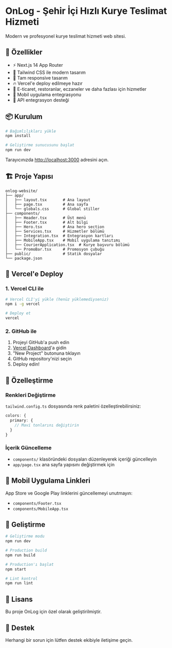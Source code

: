 # OnLog - Şehir İçi Hızlı Kurye Teslimat Hizmeti

Modern ve profesyonel kurye teslimat hizmeti web sitesi.

## 🚀 Özellikler

- ⚡ Next.js 14 App Router
- 🎨 Tailwind CSS ile modern tasarım
- 📱 Tam responsive tasarım
- 🔥 Vercel'e deploy edilmeye hazır
- 💼 E-ticaret, restoranlar, eczaneler ve daha fazlası için hizmetler
- 📲 Mobil uygulama entegrasyonu
- 🔌 API entegrasyon desteği

## 📦 Kurulum

```bash
# Bağımlılıkları yükle
npm install

# Geliştirme sunucusunu başlat
npm run dev
```

Tarayıcınızda [http://localhost:3000](http://localhost:3000) adresini açın.

## 🏗️ Proje Yapısı

```
onlog-website/
├── app/
│   ├── layout.tsx       # Ana layout
│   ├── page.tsx         # Ana sayfa
│   └── globals.css      # Global stiller
├── components/
│   ├── Header.tsx       # Üst menü
│   ├── Footer.tsx       # Alt bilgi
│   ├── Hero.tsx         # Ana hero section
│   ├── Services.tsx     # Hizmetler bölümü
│   ├── Integration.tsx  # Entegrasyon kartları
│   ├── MobileApp.tsx    # Mobil uygulama tanıtımı
│   ├── CourierApplication.tsx  # Kurye başvuru bölümü
│   └── PromoBar.tsx     # Promosyon çubuğu
├── public/              # Statik dosyalar
└── package.json
```

## 🚀 Vercel'e Deploy

### 1. Vercel CLI ile

```bash
# Vercel CLI'yi yükle (henüz yüklemediyseniz)
npm i -g vercel

# Deploy et
vercel
```

### 2. GitHub ile

1. Projeyi GitHub'a push edin
2. [Vercel Dashboard](https://vercel.com/dashboard)'a gidin
3. "New Project" butonuna tıklayın
4. GitHub repository'nizi seçin
5. Deploy edin!

## 🎨 Özelleştirme

### Renkleri Değiştirme

`tailwind.config.ts` dosyasında renk paletini özelleştirebilirsiniz:

```typescript
colors: {
  primary: {
    // Mavi tonlarını değiştirin
  }
}
```

### İçerik Güncelleme

- `components/` klasöründeki dosyaları düzenleyerek içeriği güncelleyin
- `app/page.tsx` ana sayfa yapısını değiştirmek için

## 📱 Mobil Uygulama Linkleri

App Store ve Google Play linklerini güncellemeyi unutmayın:
- `components/Footer.tsx`
- `components/MobileApp.tsx`

## 🔧 Geliştirme

```bash
# Geliştirme modu
npm run dev

# Production build
npm run build

# Production'ı başlat
npm start

# Lint kontrol
npm run lint
```

## 📄 Lisans

Bu proje OnLog için özel olarak geliştirilmiştir.

## 🤝 Destek

Herhangi bir sorun için lütfen destek ekibiyle iletişime geçin.
